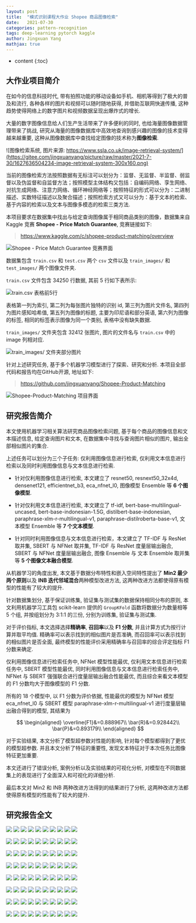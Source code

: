 ```yaml
---
layout: post
title:  "模式识别课程大作业 Shopee 商品图像检索"
date:   2021-07-30
categories: pattern-recognition
tags: deep-learning pytorch kaggle
author: Jingxuan Yang
mathjax: true
---
```


* content
{:toc}

## 大作业项目简介

在如今的信息科技时代, 带有拍照功能的移动设备如手机、相机等得到了极大的普及和流行, 各种各样的图片和视频可以随时随地获得, 并借助互联网快速传播, 这种趋势使得网络上的数字图片和视频数据呈现出爆炸式的增长. 

大量的数字图像信息给人们生产生活带来了许多便利的同时, 也给海量图像数据管理带来了挑战, 研究从海量的图像数据库中高效地查询到感兴趣的图像的技术变得越来越重要, 这种从图像数据库中查找给定图像的技术称为**图像检索**. 






![图像检索系统, 图片来源: https://www.ssla.co.uk/image-retrieval-system/](https://gitee.com/jingxuanyang/picture/raw/master/2021-7-30/1627636504234-image-retrieval-system-300x160.png)


当前的图像检索方法按照数据有无标注可以划分为：监督、无监督、半监督、弱监督以及伪监督和自监督方法；按照模型主体结构又包括：自编码网络、孪生网络、对抗生成网络、注意力网络、循环神经网络等；按照特征的形式可以分为：二进制描述、实数特征描述以及聚合描述；按照检索方式又可以分为：基于文本的检索、基于内容的检索以及文本与图像多模态的检索三类方法. 

本项目要求在数据集中找出与给定查询图像属于相同商品类别的图像，数据集来自 Kaggle 竞赛 **Shopee - Price Match Guarantee**, 竞赛链接如下:

> https://www.kaggle.com/c/shopee-product-matching/overview

![Shopee - Price Match Guarantee 竞赛界面](https://gitee.com/jingxuanyang/picture/raw/master/2021-7-30/1627635598696-4.png)

数据集包含 `train.csv` 和 `test.csv` 两个 `csv` 文件以及 `train_images/` 和 `test_images/` 两个图像文件夹. 

`train.csv` 文件包含 34250 行数据, 其前 5 行如下表所示:

![`train.csv` 表格前5行](https://gitee.com/jingxuanyang/picture/raw/master/2021-7-30/1627634859125-2.png)

表格第一列为索引, 第二列为每张图片独特的识别 id, 第三列为图片文件名, 第四列为图片感知哈希值, 第五列为图像的标题, 主要为印尼语和部分英语, 第六列为图像的标签, 相同的标签表示图像为同一个类别, 表格中没有缺失数据. 

`train_images/` 文件夹包含 32412 张图片, 图片的文件名与 `train.csv` 中的 image 列相对应.

![`train_images/` 文件夹部分图片](https://gitee.com/jingxuanyang/picture/raw/master/2021-7-30/1627634993858-3.png)

针对上述研究任务, 基于多个机器学习模型进行了探索、研究和分析. 本项目全部代码和报告均在GitHub开源, 地址如下:

> https://github.com/jingxuanyang/Shopee-Product-Matching

![Shopee-Product-Matching 项目界面](https://gitee.com/jingxuanyang/picture/raw/master/2021-7-30/1627634169707-1.png)

## 研究报告简介

本文使用机器学习相关算法研究商品图像检索问题, 基于每个商品的图像信息和文本描述信息, 给定查询图片和文本, 在数据集中寻找与查询图片相似的图片, 输出全部相似图片的集合. 

上述任务可以划分为三个子任务: 仅利用图像信息进行检索, 仅利用文本信息进行检索以及同时利用图像信息与文本信息进行检索. 

+ 针对仅利用图像信息进行检索, 本文建立了 resnet50, resnext50\_32x4d, densenet121, efficientnet\_b3, eca\_nfnet\_l0, 图像模型 Ensemble 等 **6 个图像模型**. 

+ 针对仅利用文本信息进行检索, 本文建立了 tf-idf, bert-base-multilingual-uncased, bert-base-indonesian-1.5G, distilbert-base-indonesian, paraphrase-xlm-r-multilingual-v1, paraphrase-distilroberta-base-v1, 文本模型 Ensemble 等 **7 个文本模型**.

+ 针对同时利用图像信息与文本信息进行检索，本文建立了 TF-IDF 与 ResNet 取并集, SBERT 与 NFNet 取并集, TF-IDF 与 ResNet 度量层输出融合, SBERT 与 NFNet 度量层输出融合, 图像 Ensemble 与 文本 Ensemble 取并集等 **5 个图像文本融合模型**.

从机器学习的角度出发, 本文基于数据分布特性和嵌入空间特性提出了 **Min2 最少两个原则**以及 **INB 迭代邻域混合**两种模型改进方法, 这两种改进方法都使得原有模型的性能有了较大的提升.

针对数据集划分, 基于保证训练集, 验证集与测试集的数据保持相同分布的原则, 本文利用机器学习工具包 scikit-learn 提供的 `GroupKFold` 函数将数据分为数量相等 5 个组, 并按组划分为 3:1:1 的三份, 分别为训练集, 验证集与测试集. 

对于评价指标, 本文选择选择**精确率**, **召回率**以及 **F1 分数**, 并且计算方式为按行计算并取平均值. 精确率可以表示找到的相似图片是否准确, 而召回率可以表示找到的相似图片是否全面, 最终模型的性能评价采用精确率与召回率的综合评定指标 F1 分数来确定.

仅利用图像信息进行检索任务中, NFNet 模型性能最优, 仅利用文本信息进行检索任务中, SBERT 模型性能最优, 同时利用图像信息与文本信息进行检索任务中, NFNet 与 SBERT 强强联合进行度量层输出融合性能最优, 而且综合来看文本模型的 F1 分数均大于图像模型的 F1 分数. 

所有的 18 个模型中, 以 F1 分数为评价依据, 性能最优的模型为 NFNet 模型 eca\_nfnet\_l0 与 SBERT 模型 paraphrase-xlm-r-multilingual-v1 进行度量层输出融合得到的模型, 其结果为 

$$
  \begin{aligned}
    \overline{F1}&=0.888967\\
    \bar{R}&=0.928442\\
    \bar{P}&=0.893179\\
  \end{aligned}
$$

对于实验结果, 本文分析了模型超参数对性能的影响, 针对每个模型都得到了更优的模型超参数. 并且本文分析了特征的重要性, 发现文本特征对于本次任务比图像特征更加重要. 

本文还进行了错误分析, 案例分析以及实验结果的可视化分析, 对模型在不同数据集上的表现进行了全面深入和可视化的详细分析. 

最后本文对 Min2 和 INB 两种改进方法得到的结果进行了分析, 这两种改进方法都使得原有模型的性能有了较大的提升.


## 研究报告全文

![](../figures/prproject/report_Page_01.jpg)
![](../figures/prproject/report_Page_02.jpg)
![](../figures/prproject/report_Page_03.jpg)
![](../figures/prproject/report_Page_04.jpg)
![](../figures/prproject/report_Page_05.jpg)
![](../figures/prproject/report_Page_06.jpg)
![](../figures/prproject/report_Page_07.jpg)
![](../figures/prproject/report_Page_08.jpg)
![](../figures/prproject/report_Page_09.jpg)
![](../figures/prproject/report_Page_10.jpg)

![](../figures/prproject/report_Page_11.jpg)
![](../figures/prproject/report_Page_12.jpg)
![](../figures/prproject/report_Page_13.jpg)
![](../figures/prproject/report_Page_14.jpg)
![](../figures/prproject/report_Page_15.jpg)
![](../figures/prproject/report_Page_16.jpg)
![](../figures/prproject/report_Page_17.jpg)
![](../figures/prproject/report_Page_18.jpg)
![](../figures/prproject/report_Page_19.jpg)
![](../figures/prproject/report_Page_20.jpg)

![](../figures/prproject/report_Page_21.jpg)
![](../figures/prproject/report_Page_22.jpg)
![](../figures/prproject/report_Page_23.jpg)
![](../figures/prproject/report_Page_24.jpg)
![](../figures/prproject/report_Page_25.jpg)
![](../figures/prproject/report_Page_26.jpg)
![](../figures/prproject/report_Page_27.jpg)
![](../figures/prproject/report_Page_28.jpg)
![](../figures/prproject/report_Page_29.jpg)
![](../figures/prproject/report_Page_30.jpg)

![](../figures/prproject/report_Page_31.jpg)
![](../figures/prproject/report_Page_32.jpg)
![](../figures/prproject/report_Page_33.jpg)
![](../figures/prproject/report_Page_34.jpg)
![](../figures/prproject/report_Page_35.jpg)
![](../figures/prproject/report_Page_36.jpg)
![](../figures/prproject/report_Page_37.jpg)
![](../figures/prproject/report_Page_38.jpg)
![](../figures/prproject/report_Page_39.jpg)
![](../figures/prproject/report_Page_40.jpg)

![](../figures/prproject/report_Page_41.jpg)
![](../figures/prproject/report_Page_42.jpg)
![](../figures/prproject/report_Page_43.jpg)
![](../figures/prproject/report_Page_44.jpg)
![](../figures/prproject/report_Page_45.jpg)
![](../figures/prproject/report_Page_46.jpg)
![](../figures/prproject/report_Page_47.jpg)
![](../figures/prproject/report_Page_48.jpg)
![](../figures/prproject/report_Page_49.jpg)
![](../figures/prproject/report_Page_50.jpg)

![](../figures/prproject/report_Page_51.jpg)
![](../figures/prproject/report_Page_52.jpg)
![](../figures/prproject/report_Page_53.jpg)
![](../figures/prproject/report_Page_54.jpg)
![](../figures/prproject/report_Page_55.jpg)
![](../figures/prproject/report_Page_56.jpg)
![](../figures/prproject/report_Page_57.jpg)
![](../figures/prproject/report_Page_58.jpg)
![](../figures/prproject/report_Page_59.jpg)
![](../figures/prproject/report_Page_60.jpg)

![](../figures/prproject/report_Page_61.jpg)
![](../figures/prproject/report_Page_62.jpg)
![](../figures/prproject/report_Page_63.jpg)
![](../figures/prproject/report_Page_64.jpg)
![](../figures/prproject/report_Page_65.jpg)
![](../figures/prproject/report_Page_66.jpg)
![](../figures/prproject/report_Page_67.jpg)
![](../figures/prproject/report_Page_68.jpg)
![](../figures/prproject/report_Page_69.jpg)
![](../figures/prproject/report_Page_70.jpg)

![](../figures/prproject/report_Page_71.jpg)
![](../figures/prproject/report_Page_72.jpg)
![](../figures/prproject/report_Page_73.jpg)
![](../figures/prproject/report_Page_74.jpg)
![](../figures/prproject/report_Page_75.jpg)
![](../figures/prproject/report_Page_76.jpg)
![](../figures/prproject/report_Page_77.jpg)
![](../figures/prproject/report_Page_78.jpg)
![](../figures/prproject/report_Page_79.jpg)
![](../figures/prproject/report_Page_80.jpg)
